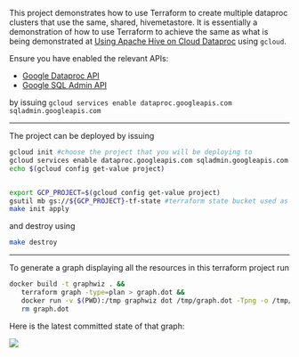 This project demonstrates how to use Terraform to create multiple dataproc clusters that use the same, shared, hivemetastore. It is essentially a demonstration of how to use Terraform to achieve the same as what is being demonstrated at [Using Apache Hive on Cloud Dataproc](https://cloud.google.com/solutions/using-apache-hive-on-cloud-dataproc#creating_the_warehouse_bucket) using `gcloud`.

Ensure you have enabled the relevant APIs:
* [Google Dataproc API](https://console.developers.google.com/apis/library/dataproc.googleapis.com)
* [Google SQL Admin API](https://console.developers.google.com/apis/library/sqladmin.googleapis.com)

by issuing `gcloud services enable dataproc.googleapis.com sqladmin.googleapis.com`


--- 

The project can be deployed by issuing

```bash
gcloud init #choose the project that you will be deploying to
gcloud services enable dataproc.googleapis.com sqladmin.googleapis.com
echo $(gcloud config get-value project)


export GCP_PROJECT=$(gcloud config get-value project)
gsutil mb gs://${GCP_PROJECT}-tf-state #terraform state bucket used as the back-end for the Google provider
make init apply
```

and destroy using
```bash
make destroy
```

--- 

To generate a graph displaying all the resources in this terraform project run

```bash
docker build -t graphwiz . &&
   terraform graph -type=plan > graph.dot &&
   docker run -v $(PWD):/tmp graphwiz dot /tmp/graph.dot -Tpng -o /tmp/graph.png &&
   rm graph.dot
```

Here is the latest committed state of that graph:

![](graph.png)
